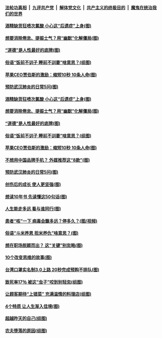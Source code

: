 ####  [法轮功真相](../../../../basic/blob/master/README.md?t=04260131) &nbsp;|&nbsp; [九评共产党](../../../../9ping.md/blob/master/README.md?t=04260131) &nbsp;|&nbsp; [解体党文化](../../../../jtdwh.md/blob/master/README.md?t=04260131)  &nbsp;|&nbsp; [共产主义的终极目的](../../../../gczydzjmd.md/blob/master/README.md?t=04260131) &nbsp;|&nbsp; [魔鬼在统治我们的世界](../../../../mgztzwmdsj.md/blob/master/README.md?t=04260131) 

#### [酒精缺货狂喷次氯酸 小心这“后遗症”上身(图)](../pages/p8/931023.md?t=04260131) 

#### [想要消除倦怠、提振士气？用“幽默”化解僵局(图)](../pages/p8/930795.md?t=04260131) 

#### [“道德”是人性最好的底牌(图)](../pages/p8/930607.md?t=04260131) 

#### [俗语“饭前不训子 睡前不训妻”啥意思？(组图)](../pages/p8/930774.md?t=04260131) 

#### [苹果CEO贾伯斯的激励：缩短10秒 10条人命(图)](../pages/p8/930596.md?t=04260131) 

#### [预防武汉肺炎的日常5问(图)](../pages/p8/930906.md?t=04260131) 

#### [酒精缺货狂喷次氯酸 小心这“后遗症”上身(图)](../pages/p8/931023.md?t=04260131) 

#### [想要消除倦怠、提振士气？用“幽默”化解僵局(图)](../pages/p8/930795.md?t=04260131) 

#### [“道德”是人性最好的底牌(图)](../pages/p8/930607.md?t=04260131) 

#### [俗语“饭前不训子 睡前不训妻”啥意思？(组图)](../pages/p8/930774.md?t=04260131) 

#### [苹果CEO贾伯斯的激励：缩短10秒 10条人命(图)](../pages/p8/930596.md?t=04260131) 

#### [不想用中国品牌手机？ 外媒推荐这“8款”(图)](../pages/p8/930914.md?t=04260131) 

#### [预防武汉肺炎的日常5问(图)](../pages/p8/930906.md?t=04260131) 

#### [创伤后的成长 使人更坚强(图)](../pages/p8/930873.md?t=04260131) 

#### [想读10年书 先读懂这50句话(图)](../pages/p8/930778.md?t=04260131) 

#### [人生能走多远 看与谁同行(图)](../pages/p8/930588.md?t=04260131) 

#### [患者“咳”一下 病毒会飘多远？停多久？(图/视频)](../pages/p8/930782.md?t=04260131) 

#### [俗语“斗米养恩 担米养仇”啥意思？(图)](../pages/p8/930770.md?t=04260131) 

#### [想在职场脱颖而出？ 这“关键”别忽略(图)](../pages/p8/930723.md?t=04260131) 

#### [10个改变思维的故事(图)](../pages/p8/930082.md?t=04260131) 

#### [台湾口罩实名制3.0上路 20秒完成预购不排队(图)](../pages/p8/930687.md?t=04260131) 

#### [致死率17％ 被这“虫子”咬到别轻忽(组图)](../pages/p8/930680.md?t=04260131) 

#### [让顾客期待“上错菜” 充满温情的料理店(组图)](../pages/p8/930072.md?t=04260131) 

#### [4个特质 让人生渐入佳境(图)](../pages/p8/930660.md?t=04260131) 

#### [超越昨天的自己(组图)](../pages/p8/930648.md?t=04260131) 

#### [农夫堕落的原因(组图)](../pages/p8/930570.md?t=04260131) 

